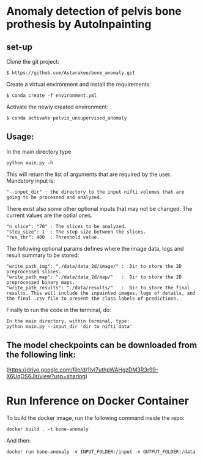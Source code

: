 # Anomaly detection of pelvis bone prothesis by AutoInpainting 

## set-up

Clone the git project:

```
$ https://github.com/Astarakee/bone_anomaly.git
```

Create a virtual environment and install the requirements:

```
$ conda create -f environment.yml
```

Activate the newly created environment:

```
$ conda activate pelvis_unsupervised_anomaly
```

## Usage:

In the main directory type

```
python main.py -h
```
This will return the list of arguments that are required by the user.
Mandatory input is:

```
"--input_dir" : the directory to the input nifti volumes that are going to be processed and analyzed.
```

There exist also some other optional inputs that may not be changed. The current values are the optial ones.

```
"n_slice": "70" : The slices to be analyzed.
"step_size": 1  : The step size between the slices.
"res_thr": 400  : Threshold value.
```


The following optional params defines where the image data, logs and result summary to be stored:

```
"write_path_img": "./data/data_2d/image/" :  Dir to store the 2D preprocessed slices.
"write_path_map": "./data/data_2d/map/"   :  Dir to store the 2D preprocessed binary maps.
"write_path_results": "./data/results/"   :  Dir to store the final results. This will include the inpainted images, logs of details, and the final .csv file to present the class labels of predictions.
```


Finally to run the code in the terminal, do:

```
In the main directory, within terminal, type:
python main.py --input_dir 'dir to nifti data'

```

## The model checkpoints can be downloaded from the following link:
(https://drive.google.com/file/d/1IyI7uthpWAHgzDM3R3r99-X6UqOS6Jlr/view?usp=sharing)


# Run Inference on Docker Container

To build the docker image, run the following command inside the repo: 

`docker build . -t bone-anomaly`

And then: 

`docker run bone-anomaly -v INPUT_FOLDER:/input -v OUTPUT_FOLDER:/data`
